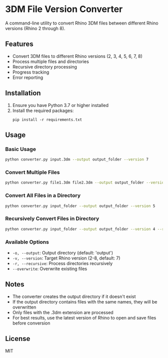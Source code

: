 # 3DM File Version Converter

A command-line utility to convert Rhino 3DM files between different Rhino versions (Rhino 2 through 8).

## Features

- Convert 3DM files to different Rhino versions (2, 3, 4, 5, 6, 7, 8)
- Process multiple files and directories
- Recursive directory processing
- Progress tracking
- Error reporting

## Installation

1. Ensure you have Python 3.7 or higher installed
2. Install the required packages:
   ```
   pip install -r requirements.txt
   ```

## Usage

### Basic Usage

```bash
python converter.py input.3dm --output output_folder --version 7
```

### Convert Multiple Files

```bash
python converter.py file1.3dm file2.3dm --output output_folder --version 6
```

### Convert All Files in a Directory

```bash
python converter.py input_folder --output output_folder --version 5
```

### Recursively Convert Files in Directory

```bash
python converter.py input_folder --output output_folder --version 4 --recursive
```

### Available Options

- `-o, --output`: Output directory (default: 'output')
- `-v, --version`: Target Rhino version (2-8, default: 7)
- `-r, --recursive`: Process directories recursively
- `--overwrite`: Overwrite existing files

## Notes

- The converter creates the output directory if it doesn't exist
- If the output directory contains files with the same names, they will be overwritten
- Only files with the .3dm extension are processed
- For best results, use the latest version of Rhino to open and save files before conversion

## License

MIT
